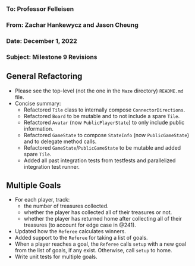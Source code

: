 ### To: Professor Felleisen

### From: Zachar Hankewycz and Jason Cheung

### Date: December 1, 2022

### Subject: Milestone 9 Revisions

## General Refactoring
- Please see the top-level (not the one in the `Maze` directory) `README.md` file.
- Concise summary:
  - Refactored `Tile` class to internally compose `ConnectorDirections`.
  - Refactored `Board` to be mutable and to not include a spare `Tile`.
  - Refactored `Avatar` (now `PublicPlayerState`) to only include public information.
  - Refactored `GameState` to compose `StateInfo` (now `PublicGameState`) and to delegate method calls.
  - Refactored `GameState`/`PublicGameState` to be mutable and added spare `Tile`.
  - Added all past integration tests from testfests and parallelized integration test runner.

## Multiple Goals
- For each player, track:
  - the number of treasures collected.
  - whether the player has collected all of their treasures or not.
  - whether the player has returned home after collecting all of their treasures (to account for edge case in @241).
- Updated how the `Referee` calculates winners.
- Added support to the `Referee` for taking a list of goals.
- When a player reaches a goal, the `Referee` calls `setup` with a new goal from the list of goals, if any exist. Otherwise, call `setup` to home.
- Write unit tests for multiple goals.

